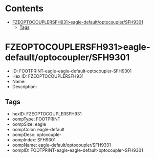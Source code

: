 



Contents
========

* [FZEOPTOCOUPLERSFH931>eagle-default/optocoupler/SFH9301](#fzeoptocouplersfh931eagle-defaultoptocouplersfh9301)
	* [Tags](#tags)

# FZEOPTOCOUPLERSFH931>eagle-default/optocoupler/SFH9301

- ID: FOOTPRINT-eagle-eagle-default-optocoupler-SFH9301
- Hex ID: FZEOPTOCOUPLERSFH931
- Name: 
- Description: 

## Tags

- hexID: FZEOPTOCOUPLERSFH931
- oompType: FOOTPRINT
- oompSize: eagle
- oompColor: eagle-default
- oompDesc: optocoupler
- oompIndex: SFH9301
- oompName: eagle-default/optocoupler/SFH9301
- oompID: FOOTPRINT-eagle-eagle-default-optocoupler-SFH9301
